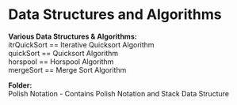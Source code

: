 # Data Structures and Algorithms  

**Various Data Structures & Algorithms:**  
itrQuickSort == Iterative Quicksort Algorithm  
quickSort == Quicksort Algorithm  
horspool == Horspool Algorithm  
mergeSort == Merge Sort Algorithm  

**Folder:**  
Polish Notation - Contains Polish Notation and Stack Data Structure
